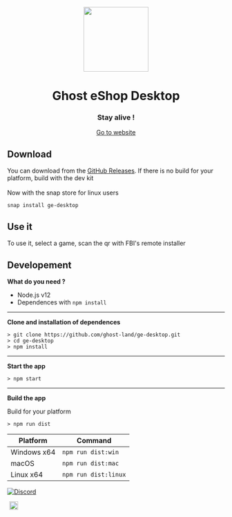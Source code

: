 <p align="center"><img src="icon.png" width="150px" draggable="false" height="150px"></p>

<h1 align="center">Ghost eShop Desktop</h1>



<h3 align="center">Stay alive !</h3>
<a align="center" href="https://ghosteshop.com/" target="_blank"><p align="center">Go to website</p></a>


## Download

You can download from the [GitHub Releases](https://github.com/ghost-land/ge-desktop/releases). If there is no build for your platform, build with the dev kit
<br><br>
Now with the snap store for linux users
```
snap install ge-desktop
```

## Use it

To use it, select a game, scan the qr with FBI's remote installer

## Developement

**What do you need ?**

* Node.js v12
* Dependences with ```npm install```

---

**Clone and installation of dependences**

```console
> git clone https://github.com/ghost-land/ge-desktop.git
> cd ge-desktop
> npm install
```

---

**Start the app**

```console
> npm start
```

---

**Build the app**

Build for your platform

```console
> npm run dist
```

| Platform    | Command              |
| ----------- | -------------------- |
| Windows x64 | `npm run dist:win`   |
| macOS       | `npm run dist:mac`   |
| Linux x64   | `npm run dist:linux` |

[![Discord](https://discordapp.com/api/guilds/633965704424718336/widget.png?style=banner3&time)](https://discord.gg/9Rqvh9F)

<a href="https://github.com/Ghost0159" style="padding-left: 5px; padding-right: 5px;"><img src="https://img.shields.io/badge/&copy;Ghost_eShop_Team-red.svg" height="20"></a>
